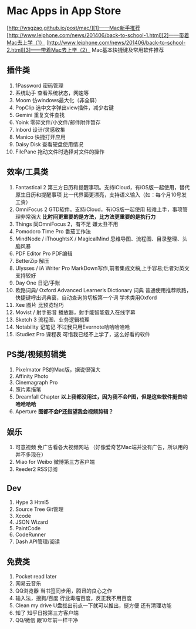 # Mac Apps in App Store
[http://wsgzao.github.io/post/mac/][1]——Mac新手推荐
[http://www.leiphone.com/news/201406/back-to-school-1.html][2]——带着Mac去上学（1）
[http://www.leiphone.com/news/201406/back-to-school-2.html][3]——带着Mac去上学（2）
Mac基本快捷键及常用软件推荐
## 插件类
1. 1Password
	密码管理
2. 系统助手
	查看系统状态，网速等
3. Moom
	仿windows最大化（非全屏）
4. PopClip
	选中文字弹出view插件，减少右键
5. Gemini
	重复文件查找
6. Yoink
	零碎文件/小文件/邮件附件暂存
7. Inbord
	设计/灵感收集
8. Manico
	 快捷打开应用
9. Daisy Disk
	查看硬盘使用情况
10. FilePane
	拖动文件时选择对文件的操作
## 效率/工具类
1. Fantastical 2
	第三方日历和提醒事项。支持iCloud，有iOS版一起使用，替代原生日历和提醒事项
	比一代界面更漂亮，支持语义输入（如：每个月10号发工资）
2. OmniFocus 2
	GTD软件。支持iCloud，有iOS版一起使用
	较难上手，事项管理非常强大
	**比时间更重要的是方法，比方法更重要的是执行力**
3. Things
	同OmniFocus 2，有不足
	嫌太丑不用
4. Pomodoro Time Pro 
	番茄工作法
5. MindNode / iThoughtsX / MagicalMind
	思维导图、流程图、目录整理、头脑风暴
6. PDF Editor Pro
	PDF编辑
7. BetterZip
	解压
8. Ulysses / iA Writer Pro
	MarkDown写作,前者集成文稿,上手容易;后者对英文支持较好
9. Day One
	日记/手账
10. 欧路词典/ Oxford Advanced Learner’s Dictionary
	词典
	普通使用推荐欧路，快捷键呼出词典窗，自动查询剪切板第一个词
	学术类用Oxford
11. Xee
	图片
	比预览轻巧
12. Movist / 射手影音
	播放器，射手能智能载入在线字幕
13. Sketch 3
	流程图、业务逻辑梳理
14. Notability
	记笔记
	不过我只用Evernote哈哈哈哈哈
15. iStudiez Pro
	课程表
	可惜我已经不上学了，这么好看的软件
## PS类/视频剪辑类
1. Pixelmator
	PS的Mac版，据说很强大
2. Affinity Photo
3. Cinemagraph Pro
4. 照片素描笔
5. Dreamfall Chapter
__以上我都没用过，因为我不会P图，但是这些软件挺贵哈哈哈哈哈__
6. Aperture
__图都不会P还指望我会视频剪辑？__
## 娱乐
1. 可意视频
	免广告看各大视频网站
	（好像爱奇艺Mac端并没有广告，所以用的并不多现在）
2. Miao for Weibo
	微博第三方客户端
3. Reeder2 
	RSS订阅
## Dev
1. Hype 3 
	Html5
2. Source Tree
	Git管理
3. Xcode
4. JSON Wizard
5. PaintCode
6. CodeRunner
7. Dash
	API管理/阅读
## 免费类
1. Pocket
	read later
2. 网易云音乐
3. QQ浏览器
	当书签同步用，腾讯的良心之作
4. 输入法，搜狗/百度
	行业毒瘤百度，反正我不用百度
5. Clean my drive
	U盘拔出前点一下就可以推出，挺方便
	还有清理功能
6. 知了
	知乎日报第三方客户端
7. QQ/微信
	跟10年前一样干净

[1]:	http://wsgzao.github.io/post/mac/
[2]:	http://www.leiphone.com/news/201406/back-to-school-1.html
[3]:	http://www.leiphone.com/news/201406/back-to-school-2.html